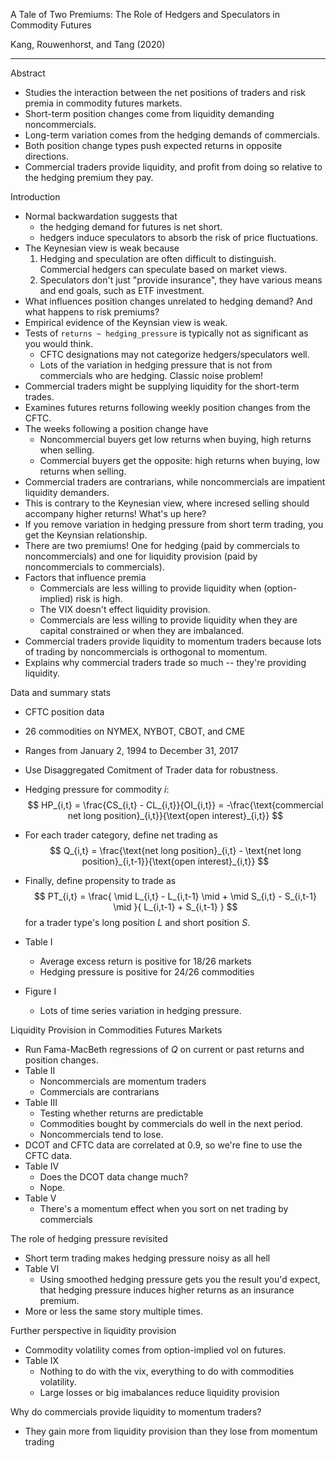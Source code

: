 A Tale of Two Premiums: The Role of Hedgers and Speculators in Commodity Futures

Kang, Rouwenhorst, and Tang (2020)

---

Abstract

- Studies the interaction between the net positions of traders and risk premia in commodity futures markets.
- Short-term position changes come from liquidity demanding noncommercials.
- Long-term variation comes from the hedging demands of commercials.
- Both position change types push expected returns in opposite directions.
- Commercial traders provide liquidity, and profit from doing so relative to the hedging premium they pay.

Introduction

* Normal backwardation suggests that 
  * the hedging demand for futures is net short.
  * hedgers induce speculators to absorb the risk of price fluctuations. 
* The Keynesian view is weak because
  1. Hedging and speculation are often difficult to distinguish. Commercial hedgers can speculate based on market views. 
  2. Speculators don't just "provide insurance", they have various means and end goals, such as ETF investment.
* What influences position changes unrelated to hedging demand? And what happens to risk premiums?
* Empirical evidence of the Keynsian view is weak.
* Tests of `returns ~ hedging_pressure` is typically not as significant as you would think.
  * CFTC designations may not categorize hedgers/speculators well.
  * Lots of the variation in hedging pressure that is not from commercials who are hedging. Classic noise problem!
* Commercial traders might be supplying liquidity for the short-term trades.
* Examines futures returns following weekly position changes from the CFTC.
* The weeks following a position change have
  * Noncommercial buyers get low returns when buying, high returns when selling.
  * Commercial buyers get the opposite: high returns when buying, low returns when selling.
* Commercial traders are contrarians, while noncommercials are impatient liquidity demanders.
* This is contrary to the Keynesian view, where incresed selling should accompany higher returns! What's up here?
* If you remove variation in hedging pressure from short term trading, you get the Keynsian relationship.
* There are two premiums! One for hedging (paid by commercials to noncommercials) and one for liquidity provision (paid by noncommercials to commercials).
* Factors that influence premia
  * Commercials are less willing to provide liquidity when (option-implied) risk is high.
  * The VIX doesn't effect liquidity provision.
  * Commercials are less willing to provide liquidity when they are capital constrained or when they are imbalanced.
* Commercial traders provide liquidity to momentum traders because lots of trading by noncommercials is orthogonal to momentum.
* Explains why commercial traders trade so much -- they're providing liquidity.

Data and summary stats

* CFTC position data

* 26 commodities on NYMEX, NYBOT, CBOT, and CME

* Ranges from January 2, 1994 to December 31, 2017

* Use Disaggregated Comitment of Trader data for robustness.

* Hedging pressure for commodity $i$:
  $$
  HP_{i,t} = \frac{CS_{i,t} - CL_{i,t}}{OI_{i,t}} = -\frac{\text{commercial net long position}_{i,t}}{\text{open interest}_{i,t}}
  $$

* For each trader category, define net trading as
  $$
  Q_{i,t} = \frac{\text{net long position}_{i,t} - \text{net long position}_{i,t-1}}{\text{open interest}_{i,t}}
  $$

* Finally, define propensity to trade as
  $$
  PT_{i,t} = \frac{
  \mid L_{i,t} - L_{i,t-1} \mid + \mid S_{i,t} - S_{i,t-1} \mid
  }{
  L_{i,t-1} + S_{i,t-1}
  }
  $$
  for a trader type's long position $L$ and short position $S$.

* Table I 

  * Average excess return is positive for 18/26 markets
  * Hedging pressure is positive for 24/26 commodities

* Figure I

  * Lots of time series variation in hedging pressure.

Liquidity Provision in Commodities Futures Markets

- Run Fama-MacBeth regressions of $Q$ on current or past returns and position changes.
- Table II
  - Noncommercials are momentum traders
  - Commercials are contrarians
- Table III
  - Testing whether returns are predictable
  - Commodities bought by commercials do well in the next period.
  - Noncommercials tend to lose.
- DCOT and CFTC data are correlated at 0.9, so we're fine to use the CFTC data.
- Table IV
  - Does the DCOT data change much?
  - Nope.
- Table V
  - There's a momentum effect when you sort on net trading by commercials

The role of hedging pressure revisited

* Short term trading makes hedging pressure noisy as all hell
* Table VI
  * Using smoothed hedging pressure gets you the result you'd expect, that hedging pressure induces higher returns as an insurance premium.
* More or less the same story multiple times.

Further perspective in liquidity provision

- Commodity volatility comes from option-implied vol on futures.
- Table IX
  - Nothing to do with the vix, everything to do with commodities volatility.
  - Large losses or big imabalances reduce liquidity provision

Why do commercials provide liquidity to momentum traders?

* They gain more from liquidity provision than they lose from momentum trading